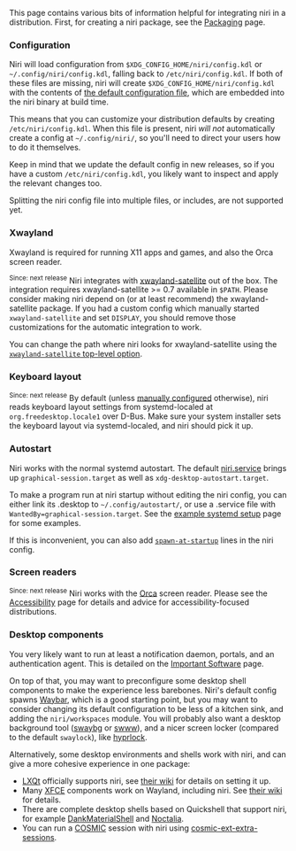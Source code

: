 This page contains various bits of information helpful for integrating niri in a distribution.
First, for creating a niri package, see the [Packaging](./Packaging-niri.md) page.

### Configuration

Niri will load configuration from `$XDG_CONFIG_HOME/niri/config.kdl` or `~/.config/niri/config.kdl`, falling back to `/etc/niri/config.kdl`.
If both of these files are missing, niri will create `$XDG_CONFIG_HOME/niri/config.kdl` with the contents of [the default configuration file](https://github.com/YaLTeR/niri/blob/main/resources/default-config.kdl), which are embedded into the niri binary at build time.

This means that you can customize your distribution defaults by creating `/etc/niri/config.kdl`.
When this file is present, niri *will not* automatically create a config at `~/.config/niri/`, so you'll need to direct your users how to do it themselves.

Keep in mind that we update the default config in new releases, so if you have a custom `/etc/niri/config.kdl`, you likely want to inspect and apply the relevant changes too.

Splitting the niri config file into multiple files, or includes, are not supported yet.

### Xwayland

Xwayland is required for running X11 apps and games, and also the Orca screen reader.

<sup>Since: next release</sup> Niri integrates with [xwayland-satellite](https://github.com/Supreeeme/xwayland-satellite) out of the box.
The integration requires xwayland-satellite >= 0.7 available in `$PATH`.
Please consider making niri depend on (or at least recommend) the xwayland-satellite package.
If you had a custom config which manually started `xwayland-satellite` and set `DISPLAY`, you should remove those customizations for the automatic integration to work.

You can change the path where niri looks for xwayland-satellite using the [`xwayland-satellite` top-level option](./Configuration:-Miscellaneous.md#xwayland-satellite).

### Keyboard layout

<sup>Since: next release</sup> By default (unless [manually configured](./Configuration:-Input.md#layout) otherwise), niri reads keyboard layout settings from systemd-localed at `org.freedesktop.locale1` over D-Bus.
Make sure your system installer sets the keyboard layout via systemd-localed, and niri should pick it up.

### Autostart

Niri works with the normal systemd autostart.
The default [niri.service](https://github.com/YaLTeR/niri/blob/main/resources/niri.service) brings up `graphical-session.target` as well as `xdg-desktop-autostart.target`.

To make a program run at niri startup without editing the niri config, you can either link its .desktop to `~/.config/autostart/`, or use a .service file with `WantedBy=graphical-session.target`.
See the [example systemd setup](./Example-systemd-Setup.md) page for some examples.

If this is inconvenient, you can also add [`spawn-at-startup`](./Configuration:-Miscellaneous.md#spawn-at-startup) lines in the niri config.

### Screen readers

<sup>Since: next release</sup> Niri works with the [Orca](https://orca.gnome.org) screen reader.
Please see the [Accessibility](./Accessibility.md) page for details and advice for accessibility-focused distributions.

### Desktop components

You very likely want to run at least a notification daemon, portals, and an authentication agent.
This is detailed on the [Important Software](./Important-Software.md) page.

On top of that, you may want to preconfigure some desktop shell components to make the experience less barebones.
Niri's default config spawns [Waybar](https://github.com/Alexays/Waybar), which is a good starting point, but you may want to consider changing its default configuration to be less of a kitchen sink, and adding the `niri/workspaces` module.
You will probably also want a desktop background tool ([swaybg](https://github.com/swaywm/swaybg) or [swww](https://github.com/LGFae/swww)), and a nicer screen locker (compared to the default `swaylock`), like [hyprlock](https://github.com/hyprwm/hyprlock/).

Alternatively, some desktop environments and shells work with niri, and can give a more cohesive experience in one package:

- [LXQt](https://lxqt-project.org/) officially supports niri, see [their wiki](https://github.com/lxqt/lxqt/wiki/ConfigWaylandSettings#general) for details on setting it up.
- Many [XFCE](https://www.xfce.org/) components work on Wayland, including niri. See [their wiki](https://wiki.xfce.org/releng/wayland_roadmap#component_specific_status) for details.
- There are complete desktop shells based on Quickshell that support niri, for example [DankMaterialShell](https://github.com/AvengeMedia/DankMaterialShell) and [Noctalia](https://github.com/noctalia-dev/noctalia-shell).
- You can run a [COSMIC](https://system76.com/cosmic/) session with niri using [cosmic-ext-extra-sessions](https://github.com/Drakulix/cosmic-ext-extra-sessions).
